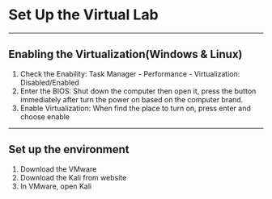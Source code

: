 # Set Up the Virtual Lab

****
## Enabling the Virtualization(Windows & Linux)
1. Check the Enability: Task Manager - Performance - Virtualization: Disabled/Enabled
2. Enter the BIOS: Shut down the computer then open it, press the button immediately after turn the power on based on the computer brand.
3. Enable Virtualization: When find the place to turn on, press enter and choose enable

****
## Set up the environment
1. Download the VMware
2. Download the Kali from website
3. In VMware, open Kali



